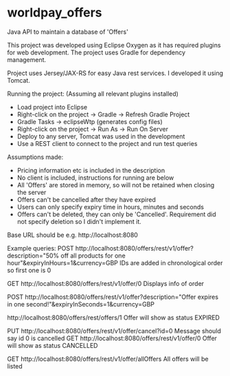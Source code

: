 # worldpay_offers
Java API to maintain a database of 'Offers'

This project was developed using Eclipse Oxygen as it has required plugins for web development. The project uses Gradle for dependency management.

Project uses Jersey/JAX-RS for easy Java rest services. I developed it using Tomcat.

Running the project:
(Assuming all relevant plugins installed)
  - Load project into Eclipse
  - Right-click on the project -> Gradle -> Refresh Gradle Project
  - Gradle Tasks -> eclipseWtp (generates config files)
  - Right-click on the project -> Run As -> Run On Server
  - Deploy to any server, Tomcat was used in the development
  - Use a REST client to connect to the project and run test queries

Assumptions made:
 - Pricing information etc is included in the description
 - No client is included, instructions for running are below
 - All 'Offers' are stored in memory, so will not be retained when closing the server
 - Offers can't be cancelled after they have expired
 - Users can only specify expiry time in hours, minutes and seconds
 - Offers can't be deleted, they can only be 'Cancelled'. Requirement did not specify deletion so I didn't implement it.

Base URL should be e.g.
http://localhost:8080

Example queries:
POST
http://localhost:8080/offers/rest/v1/offer?description="50% off all products for one hour"&expiryInHours=1&currency=GBP
IDs are added in chronological order so first one is 0

GET
http://localhost:8080/offers/rest/v1/offer/0
Displays info of order

POST
http://localhost:8080/offers/rest/v1/offer?description="Offer expires in one second!"&expiryInSeconds=1&currency=GBP

http://localhost:8080/offers/rest/offers/1
Offer will show as status EXPIRED

PUT
http://localhost:8080/offers/rest/v1/offer/cancel?id=0
Message should say id 0 is cancelled
GET
http://localhost:8080/offers/rest/v1/offer/0
Offer will show as status CANCELLED

GET
http://localhost:8080/offers/rest/v1/offer/allOffers
All offers will be listed
